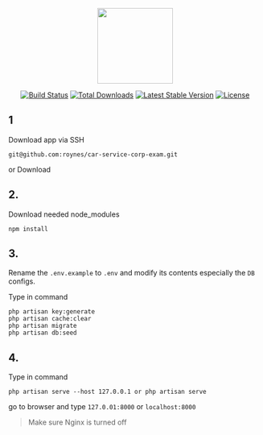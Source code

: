 <p align="center"><a href="https://laravel.com" target="_blank"><img width="150"src="https://laravel.com/laravel.png"></a></p>

<p align="center">
<a href="https://travis-ci.org/laravel/framework"><img src="https://travis-ci.org/laravel/framework.svg" alt="Build Status"></a>
<a href="https://packagist.org/packages/laravel/framework"><img src="https://poser.pugx.org/laravel/framework/d/total.svg" alt="Total Downloads"></a>
<a href="https://packagist.org/packages/laravel/framework"><img src="https://poser.pugx.org/laravel/framework/v/stable.svg" alt="Latest Stable Version"></a>
<a href="https://packagist.org/packages/laravel/framework"><img src="https://poser.pugx.org/laravel/framework/license.svg" alt="License"></a>
</p>

## 1
Download app via SSH

```
git@github.com:roynes/car-service-corp-exam.git
```

or Download

## 2.
Download needed node_modules

```
npm install
```

## 3.
Rename the `.env.example` to `.env` and modify its contents especially the `DB` configs.

Type in command

```
php artisan key:generate
php artisan cache:clear
php artisan migrate
php artisan db:seed
```

## 4.

Type in command

```
php artisan serve --host 127.0.0.1 or php artisan serve
```

go to browser and type `127.0.01:8000` or `localhost:8000`


>Make sure Nginx is turned off




